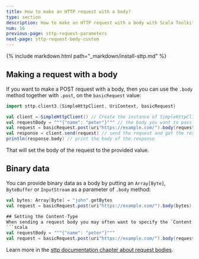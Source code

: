 ```yaml
---
title: How to make an HTTP request with a body?
type: section
description: How to make an HTTP request with a body with Scala Toolkit.
num: 16
previous-page: sttp-request-parameters
next-page: sttp-request-body-custom
---
```


{% include markdown.html path="_markdown/install-sttp.md" %}

## Making a request with a body
If you want to make a POST request with a body, then you can use the `.body` method together with `.post`, on the `basicRequest` value:
```scala
import sttp.client3.{SimpleHttpClient, UriContext, basicRequest}

val client = SimpleHttpClient() // Create the instance of SimpleHttpClient
val requestBody = """{"name": "peter"}""" // the body you want to pass
val request = basicRequest.post(uri"https://example.com/").body(requestBody) // Construct post request to the service - https://example.com/
val response = client.send(request) // send the request and get the response
println(response.body) // print the body of the response
```
That will set the body of the request to the provided value.

## Binary data
You can provide binary data as a body by putting an `Array[Byte]`, `ByteBuffer` or `InputStream` as a parameter of `.body` method:
```scala
val bytes: Array[Byte] = "john".getBytes
val request = basicRequest.post(uri"https://example.com/").body(bytes)

## Setting the Content-Type
When sending a request body you may often want to specify the `Content-Type` header. To do that, you can use the `contentType` method:
```scala
val requestBody = """{"name": "peter"}"""
val request = basicRequest.post(uri"https://example.com/").body(requestBody).contentType("application/json")
```

Learn more in the [sttp documentation chapter about request bodies](https://sttp.softwaremill.com/en/latest/requests/body.html).